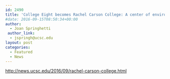 ```yaml
---
id: 2490
title: 'College Eight becomes Rachel Carson College: A center of environmentalism is named for writer who inspired it'
#date: 2016-09-15T08:50:34+00:00
author:
  - Joan Springhetti
 author_link:
  - jspringh@ucsc.edu
layout: post
categories:
  - Featured
  - News
---
```

http://news.ucsc.edu/2016/09/rachel-carson-college.html